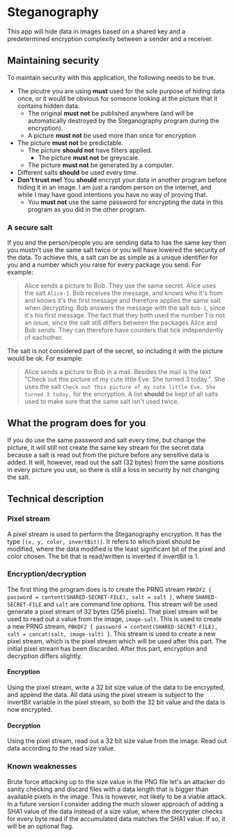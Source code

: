 # Steganography
This app will hide data in images based on a shared key and a predetermined encryption complexity between a sender and a receiver.

## Maintaining security
To maintain security with this application, the following needs to be true.
* The picutre you are using **must** used for the sole purpose of hiding data once, or it would be obvious for someone looking at the picture that it contains hidden data.
  * The original **must not** be published anywhere (and will be automatically destroyed by the Steganography program during the encryption).
  * A picture **must not** be used more than once for encryption
* The picture **must not** be predictable.
  * The picture **should not** have filters applied.
    * The picture **must not** be greyscale.
  * The picture **must not** be generated by a computer.
* Different salts **should** be used every time.
* **Don't trust me!** You **should** encrypt your data in another program before hiding it in an image. I am just a random person on the internet, and while I may have good intentions you have no way of proving that.
  * You **must not** use the same password for encrypting the data in this program as you did in the other program.

### A secure salt
If you and the person/people you are sending data to has the same key then you mustn't use the same salt twice or you will have lowered the security of the data. To achieve this, a salt can be as simple as a unique identifier for you and a number which you raise for every package you send. For example:

> Alice sends a picture to Bob. They use the same secret. Alice uses the salt `Alice-1`. Bob receives the message, and knows who it's from and knows it's the first message and therefore applies the same salt when decrypting. Bob answers the message with the salt `Bob-1`, since it's his first message. The fact that they both used the number 1 is not an issue, since the salt still differs between the packages Alice and Bob sends. They can therefore have counters that tick independently of eachother.

The salt is not considered part of the secret, so including it with the picture would be ok. For example:

> Alice sends a picture to Bob in a mail. Besides the mail is the text "Check out this picture of my cute little Eve. She turned 3 today.". She uses the salt `Check out this picture of my cute little Eve. She turned 3 today.` for the encryption. A list **should** be kept of all salts used to make sure that the same salt isn't used twice.

## What the program does for you
If you do use the same password and salt every time, but change the picture, it will still not create the same key stream for the secret data because a salt is read out from the picture before any sensitive data is added. It will, however, read out the salt (32 bytes) from the same positions in every picture you use, so there is still a loss in security by not changing the salt.

## Technical description
### Pixel stream
A pixel stream is used to perform the Steganography encryption. It has the type `[(x, y, color, invertBit)]`. It refers to which pixel should be modified, where the data modified is the least significant bit of the pixel and color chosen. The bit that is read/written is inverted if invertBit is 1.

### Encryption/decryption
The first thing the program does is to create the PRNG stream `PBKDF2 { password = content(SHARED-SECRET-FILE), salt = salt }`, where `SHARED-SECRET-FILE` and `salt` are command line options. This stream will be used generate a pixel stream of 32 bytes (256 pixels). That pixel stream will be used to read out a value from the image, `image-salt`. This is used to create a new PRNG stream, `PBKDF2 { password = content(SHARED-SECRET-FILE), salt = concat(salt, image-salt) }`. This stream is used to create a new pixel stream, which is the pixel stream which will be used after this part. The initial pixel stream has been discarded. After this part, encryption and decryption differs slightly.

#### Encryption
Using the pixel stream, write a 32 bit size value of the data to be encrypted, and append the data. All data using the pixel stream is subject to the invertBit variable in the pixel stream, so both the 32 bit value and the data is now encrypted.

#### Decryption
Using the pixel stream, read out a 32 bit size value from the image. Read out data according to the read size value.

### Known weaknesses
Brute force attacking up to the size value in the PNG file let's an attacker do sanity checking and discard files with a data length that is bigger than available pixels in the image. This is however, not likely to be a viable attack. In a future version I consider adding the much slower approach of adding a SHA1 value of the data instead of a size value, where the decrypter checks for every byte read if the accumulated data matches the SHA1 value. If so, it will be an optional flag.

